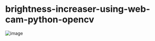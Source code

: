 # brightness-increaser-using-web-cam-python-opencv


![image](https://github.com/user-attachments/assets/468147f0-f3fb-4467-ac1a-d217a89f5906)
